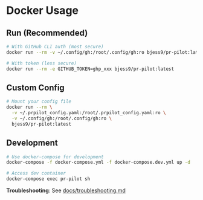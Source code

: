 # Docker Usage

## Run (Recommended)

```bash
# With GitHub CLI auth (most secure)
docker run --rm -v ~/.config/gh:/root/.config/gh:ro bjess9/pr-pilot:latest

# With token (less secure)
docker run --rm -e GITHUB_TOKEN=ghp_xxx bjess9/pr-pilot:latest
```

## Custom Config

```bash
# Mount your config file
docker run --rm \
  -v ~/.prpilot_config.yaml:/root/.prpilot_config.yaml:ro \
  -v ~/.config/gh:/root/.config/gh:ro \
  bjess9/pr-pilot:latest
```

## Development

```bash
# Use docker-compose for development
docker-compose -f docker-compose.yml -f docker-compose.dev.yml up -d

# Access dev container
docker-compose exec pr-pilot sh
```

**Troubleshooting**: See [docs/troubleshooting.md](docs/troubleshooting.md#docker-issues)
